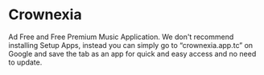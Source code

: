 # Crownexia
Ad Free and Free Premium Music Application.
We don't recommend installing Setup Apps, instead you can simply go to “crownexia.app.tc” on Google and save the tab as an app for quick and easy access and no need to update.
